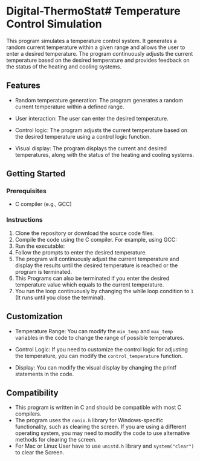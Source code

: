 # Digital-ThermoStat# Temperature Control Simulation

This program simulates a temperature control system. It generates a random current temperature within a given range and allows the user to enter a desired temperature. The program continuously adjusts the current temperature based on the desired temperature and provides feedback on the status of the heating and cooling systems.

## Features

- Random temperature generation: The program generates a random current temperature within a defined range.

- User interaction: The user can enter the desired temperature.

- Control logic: The program adjusts the current temperature based on the desired temperature using a control logic function.

- Visual display: The program displays the current and desired temperatures, along with the status of the heating and cooling systems.

## Getting Started

### Prerequisites
- C compiler (e.g., GCC)
### Instructions
1. Clone the repository or download the source code files.
2. Compile the code using the C compiler. For example, using GCC:
3. Run the executable:
4. Follow the prompts to enter the desired temperature.
5. The program will continuously adjust the current temperature and display the results until the desired temperature is reached or the program is terminated.
6. This Programs can also be terminated if you enter the desired temperature value which equals to the current temperature.
7. You run the loop continuously by changing the while loop condition to `1` (It runs until you close the terminal).

## Customization

- Temperature Range: You can modify the `min_temp` and `max_temp` variables in the code to change the range of possible temperatures.

- Control Logic: If you need to customize the control logic for adjusting the temperature, you can modify the `control_temperature` function.

- Display: You can modify the visual display by changing the printf statements in the code.

## Compatibility
- This program is written in C and should be compatible with most C compilers.
- The program uses the `conio.h` library for Windows-specific functionality, such as clearing the screen. If you are using a different operating system, you may need to modify the code to use alternative methods for clearing the screen.
- For Mac or Linux User have to use `unistd.h` library and `system("clear")` to clear the Screen.
